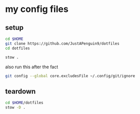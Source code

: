 # my config files

## setup

```sh
cd $HOME
git clone https://github.com/JustAPenguin9/dotfiles
cd dotfiles

stow .
```

also run this after the fact
```sh
git config --global core.excludesFile ~/.config/git/ignore
```

## teardown

```sh
cd $HOME/dotfiles
stow -D .
```
